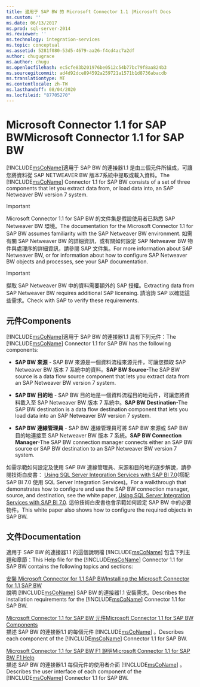 ```yaml
---
title: 適用于 SAP BW 的 Microsoft Connector 1.1 |Microsoft Docs
ms.custom: ''
ms.date: 06/13/2017
ms.prod: sql-server-2014
ms.reviewer: ''
ms.technology: integration-services
ms.topic: conceptual
ms.assetid: 5281f080-53d5-4679-aa26-f4cd4ac7a2df
author: chugugrace
ms.author: chugu
ms.openlocfilehash: ec5cfe83b201976be0512c54b77bc79f8aa824b3
ms.sourcegitcommit: ad4d92dce894592a259721a1571b1d8736abacdb
ms.translationtype: MT
ms.contentlocale: zh-TW
ms.lasthandoff: 08/04/2020
ms.locfileid: "87705270"
---
```

# <a name="microsoft-connector-11-for-sap-bw"></a><span data-ttu-id="033e3-102">Microsoft Connector 1.1 for SAP BW</span><span class="sxs-lookup"><span data-stu-id="033e3-102">Microsoft Connector 1.1 for SAP BW</span></span>
  <span data-ttu-id="033e3-103">[!INCLUDE[msCoName](../includes/msconame-md.md)]適用于 SAP BW 的連接器1.1 是由三個元件所組成，可讓您將資料從 SAP NETWEAVER BW 版本7系統中提取或載入資料。</span><span class="sxs-lookup"><span data-stu-id="033e3-103">The [!INCLUDE[msCoName](../includes/msconame-md.md)] Connector 1.1 for SAP BW consists of a set of three components that let you extract data from, or load data into, an SAP Netweaver BW version 7 system.</span></span>  
  
> [!IMPORTANT]  
>  <span data-ttu-id="033e3-104">Microsoft Connector 1.1 for SAP BW 的文件集是假設使用者已熟悉 SAP Netweaver BW 環境。</span><span class="sxs-lookup"><span data-stu-id="033e3-104">The documentation for the Microsoft Connector 1.1 for SAP BW assumes familiarity with the SAP Netweaver BW environment.</span></span> <span data-ttu-id="033e3-105">如需有關 SAP Netweaver BW 的詳細資訊，或有關如何設定 SAP Netweaver BW 物件與處理序的詳細資訊，請參閱 SAP 文件集。</span><span class="sxs-lookup"><span data-stu-id="033e3-105">For more information about SAP Netweaver BW, or for information about how to configure SAP Netweaver BW objects and processes, see your SAP documentation.</span></span>  
  
> [!IMPORTANT]  
>  <span data-ttu-id="033e3-106">擷取 SAP Netweaver BW 中的資料需要額外的 SAP 授權。</span><span class="sxs-lookup"><span data-stu-id="033e3-106">Extracting data from SAP Netweaver BW requires additional SAP licensing.</span></span> <span data-ttu-id="033e3-107">請洽詢 SAP 以確認這些需求。</span><span class="sxs-lookup"><span data-stu-id="033e3-107">Check with SAP to verify these requirements.</span></span>  
  
## <a name="components"></a><span data-ttu-id="033e3-108">元件</span><span class="sxs-lookup"><span data-stu-id="033e3-108">Components</span></span>  
 <span data-ttu-id="033e3-109">[!INCLUDE[msCoName](../includes/msconame-md.md)]適用于 SAP BW 的連接器1.1 具有下列元件：</span><span class="sxs-lookup"><span data-stu-id="033e3-109">The [!INCLUDE[msCoName](../includes/msconame-md.md)] Connector 1.1 for SAP BW has the following components:</span></span>  
  
-   <span data-ttu-id="033e3-110">**SAP BW 來源** - SAP BW 來源是一個資料流程來源元件，可讓您擷取 SAP Netweaver BW 版本 7 系統中的資料。</span><span class="sxs-lookup"><span data-stu-id="033e3-110">**SAP BW Source**-The SAP BW source is a data flow source component that lets you extract data from an SAP Netweaver BW version 7 system.</span></span>  
  
-   <span data-ttu-id="033e3-111">**SAP BW 目的地** - SAP BW 目的地是一個資料流程目的地元件，可讓您將資料載入至 SAP Netweaver BW 版本 7 系統中。</span><span class="sxs-lookup"><span data-stu-id="033e3-111">**SAP BW Destination**-The SAP BW destination is a data flow destination component that lets you load data into an SAP Netweaver BW version 7 system.</span></span>  
  
-   <span data-ttu-id="033e3-112">**SAP BW 連線管理員** - SAP BW 連線管理員可將 SAP BW 來源或 SAP BW 目的地連接至 SAP Netweaver BW 版本 7 系統。</span><span class="sxs-lookup"><span data-stu-id="033e3-112">**SAP BW Connection Manager**-The SAP BW connection manager connects either an SAP BW source or SAP BW destination to an SAP Netweaver BW version 7 system.</span></span>  
  
 <span data-ttu-id="033e3-113">如需示範如何設定及使用 SAP BW 連線管理員、來源和目的地的逐步解說，請參閱技術白皮書： [Using SQL Server Integration Services with SAP BI 7.0](https://go.microsoft.com/fwlink/?LinkId=301897)(搭配 SAP BI 7.0 使用 SQL Server Integration Services)。</span><span class="sxs-lookup"><span data-stu-id="033e3-113">For a walkthrough that demonstrates how to configure and use the SAP BW connection manager, source, and destination, see the white paper, [Using SQL Server Integration Services with SAP BI 7.0](https://go.microsoft.com/fwlink/?LinkId=301897).</span></span> <span data-ttu-id="033e3-114">這份技術白皮書也會示範如何設定 SAP BW 中的必要物件。</span><span class="sxs-lookup"><span data-stu-id="033e3-114">This white paper also shows how to configure the required objects in SAP BW.</span></span>  
  
## <a name="documentation"></a><span data-ttu-id="033e3-115">文件</span><span class="sxs-lookup"><span data-stu-id="033e3-115">Documentation</span></span>  
 <span data-ttu-id="033e3-116">適用于 SAP BW 的連接器1.1 的這個說明檔 [!INCLUDE[msCoName](../includes/msconame-md.md)] 包含下列主題和章節：</span><span class="sxs-lookup"><span data-stu-id="033e3-116">This Help file for the [!INCLUDE[msCoName](../includes/msconame-md.md)] Connector 1.1 for SAP BW contains the following topics and sections:</span></span>  
  
 [<span data-ttu-id="033e3-117">安裝 Microsoft Connector for 1.1 SAP BW</span><span class="sxs-lookup"><span data-stu-id="033e3-117">Installing the Microsoft Connector for 1.1 SAP BW</span></span>](installing-the-microsoft-connector-for-sap-bw.md)  
 <span data-ttu-id="033e3-118">說明 [!INCLUDE[msCoName](../includes/msconame-md.md)] SAP BW 的連接器1.1 安裝需求。</span><span class="sxs-lookup"><span data-stu-id="033e3-118">Describes the installation requirements for the [!INCLUDE[msCoName](../includes/msconame-md.md)] Connector 1.1 for SAP BW.</span></span>  
  
 [<span data-ttu-id="033e3-119">Microsoft Connector 1.1 for SAP BW 元件</span><span class="sxs-lookup"><span data-stu-id="033e3-119">Microsoft Connector 1.1 for SAP BW Components</span></span>](microsoft-connector-for-sap-bw-components.md)  
 <span data-ttu-id="033e3-120">描述 SAP BW 的連接器1.1 的每個元件 [!INCLUDE[msCoName](../includes/msconame-md.md)] 。</span><span class="sxs-lookup"><span data-stu-id="033e3-120">Describes each component of the [!INCLUDE[msCoName](../includes/msconame-md.md)] Connector 1.1 for SAP BW.</span></span>  
  
 [<span data-ttu-id="033e3-121">Microsoft Connector 1.1 for SAP BW F1 說明</span><span class="sxs-lookup"><span data-stu-id="033e3-121">Microsoft Connector 1.1 for SAP BW F1 Help</span></span>](microsoft-connector-for-sap-bw-f1-help.md)  
 <span data-ttu-id="033e3-122">描述 SAP BW 的連接器1.1 每個元件的使用者介面 [!INCLUDE[msCoName](../includes/msconame-md.md)] 。</span><span class="sxs-lookup"><span data-stu-id="033e3-122">Describes the user interface of each component of the [!INCLUDE[msCoName](../includes/msconame-md.md)] Connector 1.1 for SAP BW.</span></span>  
  
  
